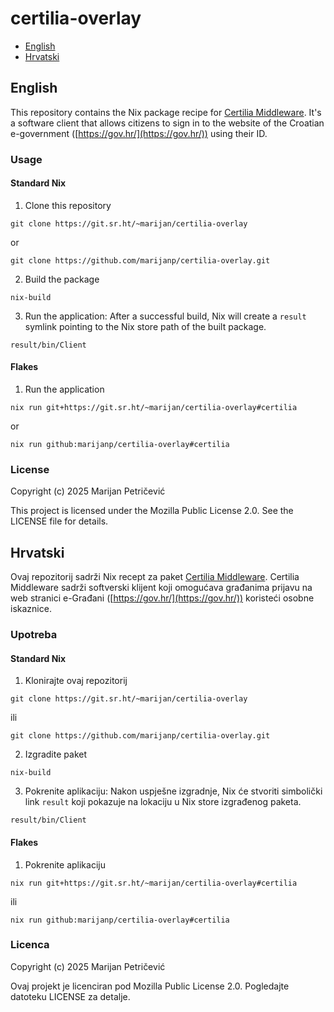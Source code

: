 # certilia-overlay

- [English](#english)
- [Hrvatski](#hrvatski)

## English

This repository contains the Nix package recipe for [Certilia Middleware](https://www.certilia.com/preuzimanja/). It's a software client that allows citizens to sign in to the website of the Croatian e-government ([https://gov.hr/](https://gov.hr/)) using their ID.

### Usage

#### Standard Nix

1. Clone this repository
```console
git clone https://git.sr.ht/~marijan/certilia-overlay
```
or
```console
git clone https://github.com/marijanp/certilia-overlay.git
```

2. Build the package
```console
nix-build
```

3. Run the application: After a successful build, Nix will create a `result` symlink pointing to the Nix store path of the built package.
```console
result/bin/Client
```

#### Flakes

1. Run the application
```console
nix run git+https://git.sr.ht/~marijan/certilia-overlay#certilia
```
or
```console
nix run github:marijanp/certilia-overlay#certilia
```

### License

Copyright (c) 2025 Marijan Petričević

This project is licensed under the Mozilla Public License 2.0. See the LICENSE file for details.

## Hrvatski

Ovaj repozitorij sadrži Nix recept za paket [Certilia Middleware](https://www.certilia.com/preuzimanja/). Certilia Middleware sadrži softverski klijent koji omogućava građanima prijavu na web stranici e-Građani ([https://gov.hr/](https://gov.hr/)) koristeći osobne iskaznice.

### Upotreba

#### Standard Nix

1. Klonirajte ovaj repozitorij
```console
git clone https://git.sr.ht/~marijan/certilia-overlay
```
ili
```console
git clone https://github.com/marijanp/certilia-overlay.git
```

2. Izgradite paket
```console
nix-build
```

3. Pokrenite aplikaciju: Nakon uspješne izgradnje, Nix će stvoriti simbolički link `result` koji pokazuje na lokaciju u Nix store izgrađenog paketa.
```console
result/bin/Client
```

#### Flakes

1. Pokrenite aplikaciju
```console
nix run git+https://git.sr.ht/~marijan/certilia-overlay#certilia
```
ili
```console
nix run github:marijanp/certilia-overlay#certilia
```

### Licenca

Copyright (c) 2025 Marijan Petričević

Ovaj projekt je licenciran pod Mozilla Public License 2.0. Pogledajte datoteku LICENSE za detalje.
